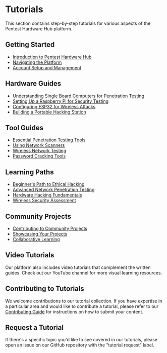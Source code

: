 # Tutorials

This section contains step-by-step tutorials for various aspects of the Pentest Hardware Hub platform.

## Getting Started

- [Introduction to Pentest Hardware Hub](introduction.md)
- [Navigating the Platform](navigation.md)
- [Account Setup and Management](account-setup.md)

## Hardware Guides

- [Understanding Single Board Computers for Penetration Testing](sbc-pentest.md)
- [Setting Up a Raspberry Pi for Security Testing](raspi-setup.md)
- [Configuring ESP32 for Wireless Attacks](esp32-wireless.md)
- [Building a Portable Hacking Station](portable-hacking.md)

## Tool Guides

- [Essential Penetration Testing Tools](essential-tools.md)
- [Using Network Scanners](network-scanners.md)
- [Wireless Network Testing](wireless-testing.md)
- [Password Cracking Tools](password-cracking.md)

## Learning Paths

- [Beginner's Path to Ethical Hacking](beginners-path.md)
- [Advanced Network Penetration Testing](advanced-network.md)
- [Hardware Hacking Fundamentals](hardware-hacking.md)
- [Wireless Security Assessment](wireless-security.md)

## Community Projects

- [Contributing to Community Projects](contributing-projects.md)
- [Showcasing Your Projects](showcase.md)
- [Collaborative Learning](collaborative-learning.md)

## Video Tutorials

Our platform also includes video tutorials that complement the written guides. Check out our YouTube channel for more visual learning resources.

## Contributing to Tutorials

We welcome contributions to our tutorial collection. If you have expertise in a particular area and would like to contribute a tutorial, please refer to our [Contributing Guide](../../CONTRIBUTING.md) for instructions on how to submit your content.

## Request a Tutorial

If there's a specific topic you'd like to see covered in our tutorials, please open an issue on our GitHub repository with the "tutorial request" label.
